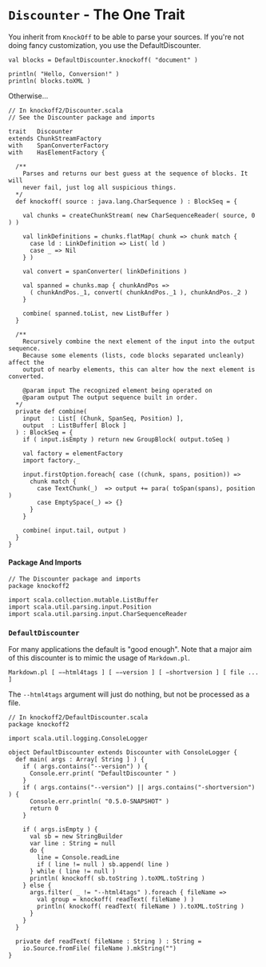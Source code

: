 # `Discounter` - The One Trait #

You inherit from `KnockOff` to be able to parse your sources. If you're not doing
fancy customization, you use the DefaultDiscounter.

    val blocks = DefaultDiscounter.knockoff( "document" )

    println( "Hello, Conversion!" )
    println( blocks.toXML )

Otherwise...

    // In knockoff2/Discounter.scala
    // See the Discounter package and imports
    
    trait   Discounter
    extends ChunkStreamFactory
    with    SpanConverterFactory
    with    HasElementFactory {
  
      /**
        Parses and returns our best guess at the sequence of blocks. It will
        never fail, just log all suspicious things.
      */
      def knockoff( source : java.lang.CharSequence ) : BlockSeq = {
          
        val chunks = createChunkStream( new CharSequenceReader( source, 0 ) )

        val linkDefinitions = chunks.flatMap( chunk => chunk match {
          case ld : LinkDefinition => List( ld )
          case _ => Nil
        } )
        
        val convert = spanConverter( linkDefinitions )
        
        val spanned = chunks.map { chunkAndPos =>
          ( chunkAndPos._1, convert( chunkAndPos._1 ), chunkAndPos._2 )
        }
        
        combine( spanned.toList, new ListBuffer )
      }
      
      /**
        Recursively combine the next element of the input into the output sequence.
        Because some elements (lists, code blocks separated uncleanly) affect the
        output of nearby elements, this can alter how the next element is converted.
        
        @param input The recognized element being operated on
        @param output The output sequence built in order.
      */
      private def combine(
        input   : List[ (Chunk, SpanSeq, Position) ],
        output  : ListBuffer[ Block ]
      ) : BlockSeq = {
        if ( input.isEmpty ) return new GroupBlock( output.toSeq )

        val factory = elementFactory
        import factory._

        input.firstOption.foreach{ case ((chunk, spans, position)) =>
          chunk match {
            case TextChunk(_)  => output += para( toSpan(spans), position )
            case EmptySpace(_) => {}
          }
        }
        
        combine( input.tail, output )
      }
    }

#### Package And Imports

    // The Discounter package and imports
    package knockoff2
    
    import scala.collection.mutable.ListBuffer
    import scala.util.parsing.input.Position
    import scala.util.parsing.input.CharSequenceReader

### `DefaultDiscounter` ###

For many applications the default is "good enough". Note that a major aim of this
discounter is to mimic the usage of `Markdown.pl`.

    Markdown.pl [ −−html4tags ] [ −−version ] [ −shortversion ] [ file ... ]

The `--html4tags` argument will just do nothing, but not be processed as a file.

    // In knockoff2/DefaultDiscounter.scala
    package knockoff2
    
    import scala.util.logging.ConsoleLogger
    
    object DefaultDiscounter extends Discounter with ConsoleLogger {
      def main( args : Array[ String ] ) {
        if ( args.contains("--version") ) {
          Console.err.print( "DefaultDiscounter " )
        }
        if ( args.contains("--version") || args.contains("-shortversion") ) {
          Console.err.println( "0.5.0-SNAPSHOT" )
          return 0
        }
        
        if ( args.isEmpty ) {
          val sb = new StringBuilder
          var line : String = null
          do {
            line = Console.readLine
            if ( line != null ) sb.append( line )
          } while ( line != null )
          println( knockoff( sb.toString ).toXML.toString )
        } else {
          args.filter( _ != "--html4tags" ).foreach { fileName =>
            val group = knockoff( readText( fileName ) )
            println( knockoff( readText( fileName ) ).toXML.toString )
          }
        }
      }
      
      private def readText( fileName : String ) : String =
        io.Source.fromFile( fileName ).mkString("")
    }
